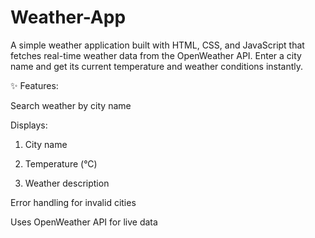 # Weather-App


A simple weather application built with HTML, CSS, and JavaScript that fetches real-time weather data from the OpenWeather API.
Enter a city name and get its current temperature and weather conditions instantly.


✨ Features:

Search weather by city name

Displays:

  1. City name
        
  2. Temperature (°C)
        
  3. Weather description

Error handling for invalid cities

Uses OpenWeather API for live data


